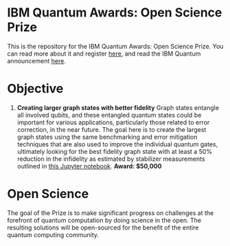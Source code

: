 # IBM Quantum Awards: Open Science Prize

This is the repository for the IBM Quantum Awards: Open Science Prize. You can read more about it and register [here](https://www.ibmquantumawards.com/), and read the IBM Quantum announcement [here](https://www.ibm.com/blogs/research/2020/11/open-science-prize/).

# Objective

1. **Creating larger graph states with better fidelity** Graph states entangle all involved qubits, and these entangled quantum states could be important for various applications, particularly those related to error correction, in the near future. The goal here is to create the largest graph states using the same benchmarking and error mitigation techniques that are also used to improve the individual quantum gates, ultimately looking for the best fidelity graph state with at least a 50% reduction in the infidelity as estimated by stabilizer measurements outlined in [this Jupyter notebook](ibmquantum-graph-states-challenge.ipynb). **Award: $50,000**

# Open Science

The goal of the Prize is to make significant progress on challenges at the forefront of quantum computation by doing science in the open. The resulting solutions will be open-sourced for the benefit of the entire quantum computing community.